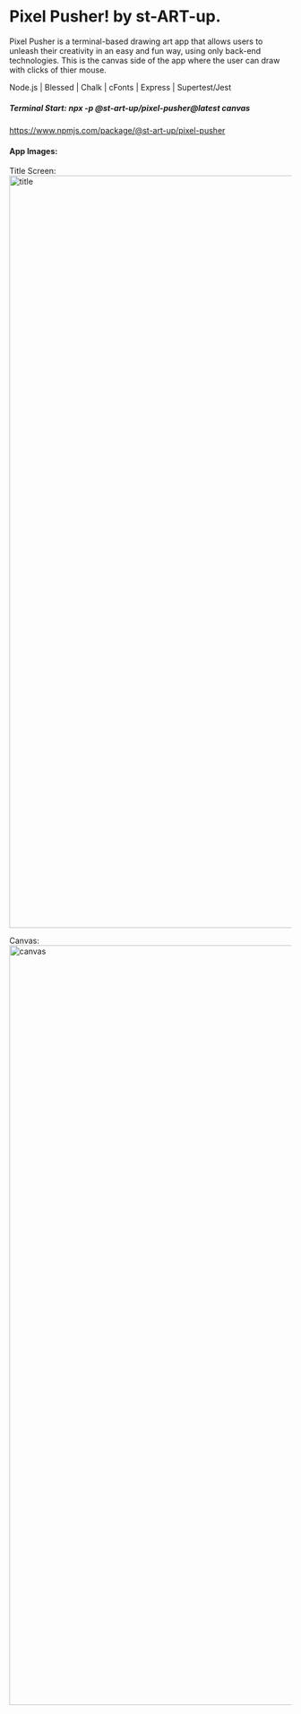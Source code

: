 # Pixel Pusher! by st-ART-up.

Pixel Pusher is a terminal-based drawing art app that allows users to unleash their creativity in an easy and fun way, using only back-end technologies. This is the canvas side of the app where the user can draw with clicks of thier mouse.

Node.js | Blessed | Chalk | cFonts | Express | Supertest/Jest 

##### Terminal Start: npx -p @st-art-up/pixel-pusher@latest canvas
https://www.npmjs.com/package/@st-art-up/pixel-pusher

#### App Images:
Title Screen:
<img width="1343" alt="title" src="https://user-images.githubusercontent.com/71411431/117599464-b896bb80-b0fe-11eb-8183-3dce37a30d64.png">


Canvas:
<img width="1356" alt="canvas" src="https://user-images.githubusercontent.com/71411431/117599256-4f16ad00-b0fe-11eb-87e9-ffb49c38788f.png">






